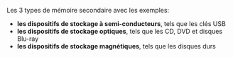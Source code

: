 Les 3 types de mémoire secondaire avec les exemples:

- **les dispositifs de stockage à semi-conducteurs**, tels que les clés USB
- **les dispositifs de stockage optiques**, tels que les CD, DVD et disques Blu-ray
- **les dispositifs de stockage magnétiques**, tels que les disques durs